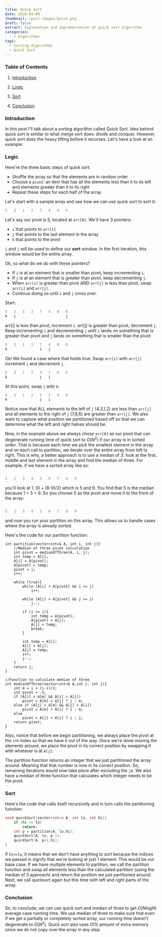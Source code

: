 ```yaml
---
title: Quick Sort 
date: 2020-04-09
thumbnail: /post-images/quick.png
draft: false
extract: Explanation and implementation of quick sort algorithm
categories: 
    - Algorithms
tags:
  - Sorting Algorithms
  - Quick Sort
---
```


### Table of Contents

1. [Introduction](#introduction)

2. [Logic](#logic)

3. [Sort](#sort)

4. [Conclusion](#conclusion)

### Introduction

In this post I'll talk about a sorting algorithm called Quick Sort. Idea behind quick sort is similar to what merge sort does: divide and conquer. However, quick sort does the heavy lifting before it recurses. Let's have a look at an example: 

### Logic

Here're the three basic steps of quick sort:

- Shuffle the array so that the elements are in random order
- Choose a `pivot`: an item that has all the elements less than it to its left and elements greater than it to its right
- Repeat these steps for each half of the array 

Let's start with a sample array and see how we can use quick sort to sort it:

```cpp
5   3   1   2   7   4   8   6
```

Let's say our pivot is 5, located at `arr[0]`. We'll have 3 pointers:

- `i` that points to `arr[1]`
- `j` that points to the last element in the array
- `k` that points to the pivot

`i` and `j` will be used to define our **sort** window. In the first iteration, this window would be the entire array.

Ok, so what do we do with these pointers? 

- If `i` is at an element that is smaller than pivot, keep incrementing `i`.
- If `j` is at an element that is greater than pivot, keep decrementing `j`.
- When `arr[i]` is greater than pivot AND `arr[j]` is less than pivot, swap `arr[i]` and `arr[j]`.
- Continue doing so until `i` and `j` cross over. 

Start:
 ```cpp
5   3   1   2   7   4   8   6
k   i                       j
 ```
arr[i] is less than pivot, increment `i`. arr[j] is greater than pivot, decrement `j`. Keep incrementing `i` and decrementing `j` until `i` lands on something that is greater than pivot and `j` lands on something that is smaller than the pivot:

 ```cpp
5   3   1   2   7   4   8   6
k               i   j
 ```
Ok! We found a case where that holds true. Swap `arr[i]` with `arr[j]` increment `i` and decrement `j`.

 ```cpp
5   3   1   2   4   7   8   6
k               j   i
 ```

At this point, swap `j` with `k`:

 ```cpp
4   3   1   2   5   7   8   6
k               j   i
 ```

Notice now that ALL elements to the left of `j` (4,3,1,2) are less than `arr[j]` and all elements to the right of `j` (7,8,6) are greater than `arr[j]`. We also want to capture what position we partitioned based off so that we can determine what the left and right halves should be. 

Now, in the example above we always chose `arr[0]` as our pivot that can degenerate running time of quick sort to $O(N^2)$ if our array is in sorted order. That is because each time we pick the smallest element in the array and on each call to partition, we iterate over the entire array from left to right. This is why, a better approach is to use a median of 3: look at the first, middle and last element in the array and find the median of three. For example, if we have a sorted array like so:

```cpp

1   2   3   4   5   6   7   8   9

```

you'll look at 1, (0 + (8-0)/2) which is 5 and 9. You find that 5 is the median because 1 < 5 < 9. So you choose 5 as the pivot and move it to the front of the array:

```cpp

5   2   3   4   1   6   7   8   9

```

and now you run your partition on this array. This allows us to handle cases where the array is already sorted.

Here's the code for our partition function:

```cpp{numberLines: true}
int partition(vector<int>& A, int i, int j){
    //Median of three pivot calculation
    int pivot = medianOfThree(A, i, j);
    int temp = A[i];
    A[i] = A[pivot];
    A[pivot] = temp;
    pivot = i;
    i++;
    
    while (true){
        while (A[i] < A[pivot] && i <= j)
            i++;
        
        while (A[j] > A[pivot] && j >= i)
            j--;
        
        if (i >= j){
            int temp = A[pivot];
            A[pivot] = A[j];
            A[j] = temp;
            break;
        }
        
        int temp = A[i];
        A[i] = A[j];
        A[j] = temp;
        i++;
        j--;
    }
    return j;
}

//Function to calculate median of three
int medianOfThree(vector<int>& A,int i, int j){
    int m = i + (j-i)/2;
    int pivot = -1;
    if (A[i] > A[m] && A[i] > A[j])
        pivot = A[m] < A[j] ? j : m;
    else if (A[j] > A[m] && A[j] > A[i])
        pivot = A[m] < A[i] ? i : m;
    else
        pivot = A[j] < A[i] ? i : j;
    return pivot;
}

```

Also, notice that before we begin partitioning, we always place the pivot at the `ith` index so that we have it out of the way. Once we're done moving the elements around, we place the pivot in its correct position by swapping it with whatever is at `A[j]`.

The partition function returns an integer that we just partitioned the array around. Meaning that that number is now in its correct position. So, remaining iterations would now take place after excluding the `j`s. We also have a median of three function that calculates which integer needs to be the pivot. 

### Sort

Here's the code that calls itself recursively and in turn calls the partitioning function:

```cpp
void quickSort(vector<int>& A, int lo, int hi){
    if (hi <= lo)
        return;
    int p = partition(A, lo,hi);
    quickSort(A, lo, p-1);
    quickSort(A, p+1,hi);
}
```

If `hi<=lo`, it means that we don't have anything to sort because the indices we passed in signify that we're looking at just 1 element. This would be our base case. If we have multiple elements to partition, we call the partition function and swap all elements less than the calculated partition (using the median of 3 approach) and return the position we just partitioned around. Next, we call quicksort again but this time with left and right parts of the array. 


### Conclusion

So, to conclude, we can use quick sort and median of three to get $O(NlogN)$ average case running time. We use median of three to make sure that even if we get a partially or completely sorted array, our running time doesn't degenerate to $O(N^2)$. Quick sort also uses $O(1)$ amount of extra memory since we do not copy over the array in any step. 
